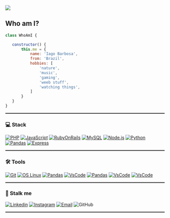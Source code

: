 <img src="https://c.tenor.com/hRIocoioQMwAAAAC/friends-chandler-bing.gif">

## Who am I?

 ```javascript
class WhoAmI {

    constructor() {
        this.me = {
            name: 'Iago Barbosa',
            from: 'Brazil',
            hobbies: [
                'nature',
                'music',
                'gaming',
                'weeb stuff',
                'watching things',
            ]
        }
    }
}
 ```

<hr style="border: 1px solid gray"> </hr>

### 💻 Stack
[![PHP](https://img.shields.io/badge/-Laravel-CCC?logo=Laravel&link=https://laravel.com/)](https://laravel.com/)
[![JavaScript](https://img.shields.io/badge/-JavaScript-F8FF12?logo=JavaScript&logoColor=black&link=https://www.ecma-international.org/)](https://www.ecma-international.org/)
[![RubyOnRails](https://img.shields.io/badge/-RubyOnRails-ff0000?logo=RubyOnRails&logoColor=white&link=https://rubyonrails.org/)](https://rubyonrails.org/)
[![MySQL](https://img.shields.io/badge/-MySQL-336791?logo=Mysql&logoColor=white&link=https://www.mysql.com/)](https://www.mysql.com/)
[![Node.js](https://img.shields.io/badge/-Node.js-339933?logo=Node.js&logoColor=white&link=https://nodejs.org)](https://nodejs.org)
[![Python](https://img.shields.io/badge/-Python-336791?logo=Python&logoColor=ffff00&link=https://www.python.org/)](https://www.python.org/)
[![Pandas](https://img.shields.io/badge/-Pandas-white?logo=Pandas&logoColor=blue&link=https://pandas.pydata.org/)](https://pandas.pydata.org/)
[![Express](https://img.shields.io/badge/-Express-blue?logo=Express&logoColor=white&link=https://expressjs.com/)](https://expressjs.com/)

<hr style="border: 1px solid gray"> </hr>

### 🛠️ Tools
[![Git](https://img.shields.io/badge/-Git-f1361f?logo=Git&logoColor=white&link=https://git-scm.com/)](https://git-scm.com/)
[![OS Linux](https://img.shields.io/badge/-OS_Linux-ffa62a?logo=Linux&logoColor=white&link=https://getfedora.org/)](https://getfedora.org/)
[![Pandas](https://img.shields.io/badge/-Postman-orange?logo=Postman&logoColor=white&link=https://www.postman.com/)](https://www.postman.com/)
[![VsCode](https://img.shields.io/badge/-AWS-white?logo=Amazon&Color=pink&link=https://aws.amazon.com/pt/)](https://aws.amazon.com/pt/)
[![Pandas](https://img.shields.io/badge/-Jupyter-gray?logo=Jupyter&logoColor=orange&link=https://jupyter.org/)](https://jupyter.org/)
[![VsCode](https://img.shields.io/badge/-Jetbrains-black?logo=Jetbrains&Color=pink&link=https://www.jetbrains.com/)](https://www.jetbrains.com/)
[![VsCode](https://img.shields.io/badge/-Scrum-green?logo=Scrum&logoColor=white&link=https://www.scrum.org/)](https://www.scrum.org/)
    
<hr style="border: 1px solid gray"> </hr>

### 🔎 Stalk me

[![Linkedin](https://img.shields.io/badge/-LinkedIn-blue?logo=Linkedin&logoColor=white&link=https://www.linkedin.com/in/iago-barbosa-martins-985604177/)](https://www.linkedin.com/in/iago-barbosa-martins-985604177/)
[![Instagram](https://img.shields.io/badge/-Instagram-000?logo=Instagram&logoColor=white&link=https://www.instagram.com/iagobm_/)](https://www.instagram.com/iagobm_/)
[![Email](https://img.shields.io/badge/-Email-de4343?logo=Gmail&logoColor=white&link=mailto:iagob4599@gmail.com)](mailto:iagob4599@gmail.com)
![GitHub](https://img.shields.io/github/followers/skyrippa?label=Seguir&style=social&logo=github)

<hr style="border: 1px solid gray"> </hr>